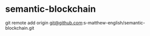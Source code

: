 # semantic-blockchain

git remote add origin git@github.com:s-matthew-english/semantic-blockchain.git
